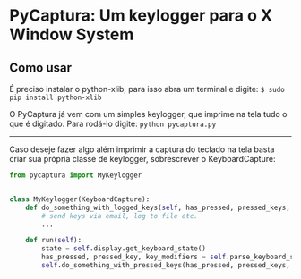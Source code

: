 # PyCaptura: Um keylogger para o X Window System

## Como usar
É preciso instalar o python-xlib, para isso abra um terminal e digite:
    `$ sudo pip install python-xlib`

O PyCaptura já vem com um simples keylogger, que imprime na tela tudo o que é digitado. Para rodá-lo digite:
    `python pycaptura.py`

***

Caso deseje fazer algo além imprimir a captura do teclado na tela basta criar sua própria classe de keylogger, sobrescrever o KeyboardCapture:
```python
from pycaptura import MyKeylogger


class MyKeylogger(KeyboardCapture):
    def do_something_with_logged_keys(self, has_pressed, pressed_keys, key_modifiers):
        # send keys via email, log to file etc.
        ...

    def run(self):
        state = self.display.get_keyboard_state()
        has_pressed, pressed_key, key_modifiers = self.parse_keyboard_state(state)
        self.do_something_with_pressed_keys(has_pressed, pressed_keys, key_modifiers)
```

